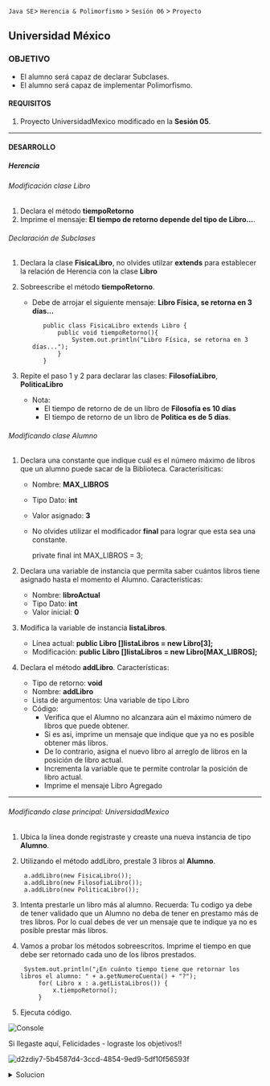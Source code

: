 
`Java SE`> `Herencia & Polimorfismo` > `Sesión 06` > `Proyecto`

## Universidad México

### OBJETIVO

- El alumno será capaz  de declarar Subclases.
- El alumno será capaz de implementar Polimorfismo.

#### REQUISITOS

1. Proyecto UniversidadMexico modificado en la <b>Sesión 05</b>.

<hr>

#### DESARROLLO

##### Herencia

###### Modificación clase Libro

1. Declara el método <b>tiempoRetorno</b>
2. Imprime el mensaje: <b>El tiempo de retorno depende del tipo de Libro...</b>.

###### Declaración de Subclases

1. Declara la clase <b>FisicaLibro</b>, no olvides utilzar <b>extends</b> para establecer la relación de Herencia con la clase <b>Libro</b>

2. Sobreescribe el método <b>tiempoRetorno</b>. 
   - Debe de arrojar el siguiente mensaje: <b>Libro Física, se retorna en 3 días...</b>

			public class FisicaLibro extends Libro {
				public void tiempoRetorno(){
					System.out.println("Libro Física, se retorna en 3 días...");
				}
			}

3. Repite el paso 1 y 2 para declarar las clases:  <b>FilosofíaLibro</b>,  <b>PoliticaLibro</b>
   
   - Nota: 
     - El tiempo de retorno de de un libro de <b>Filosofía es 10 días</b>
     - El tiempo de retorno de un libro de <b>Politica es de 5 días</b>.
	
###### Modificando clase Alumno

1. Declara una constante que indique cuál es el número máximo de libros que un alumno puede sacar de la Biblioteca. Caracterísiticas:

   - Nombre: <b>MAX_LIBROS</b>
   - Tipo Dato: <b>int</b>
   - Valor asignado: <b>3</b>
   - No olvides utilizar el modificador <b>final</b> para lograr que esta sea una constante.
   
   	 	private final int MAX_LIBROS = 3;
   
2. Declara una variable de instancia que permita saber cuántos libros tiene asignado hasta el momento el Alumno. Características:

   - Nombre: <b>libroActual</b>
   - Tipo Dato: <b>int</b>
   - Valor inicial: <b>0</b>
  
3. Modifica la variable de instancia <b>listaLibros</b>.  

   - Línea actual: <b>public Libro []listaLibros = new Libro[3];</b>
   - Modificación: <b>public Libro []listaLibros = new Libro[MAX_LIBROS];</b>
   
4. Declara el método <b>addLibro</b>. Características: 

   - Tipo de retorno: <b>void</b>
   - Nombre: <b>addLibro</b>
   - Lista de argumentos: Una variable de tipo Libro
   - Código: 
      - Verifica que el Alumno no alcanzara aún el máximo número de libros que puede obtener.
      - Si es asi, imprime un mensaje que indique que ya no es posible obtener más libros.
      - De lo contrario, asigna el nuevo libro al arreglo de libros en la posición de libro actual.
      - Incrementa la variable que te permite controlar la posición de libro actual.
      - Imprime el mensaje Libro Agregado
   
<hr>

###### Modificando clase principal: UniversidadMexico

1. Ubica la línea donde registraste y creaste una nueva instancia de tipo <b>Alumno</b>.
   
2. Utilizando el método addLibro, prestale 3 libros al <b>Alumno</b>.

		a.addLibro(new FisicaLibro());
		a.addLibro(new FilosofiaLibro());
		a.addLibro(new PoliticaLibro());
		
3. Intenta prestarle un libro más al alumno. 
   Recuerda: Tu codigo ya debe de tener validado que un Alumno no deba de tener en prestamo más de tres libros. Por lo cual debes de ver un mensaje que te indique ya no es posible prestar más libros.
   
4. Vamos a probar los métodos sobreescritos. Imprime el tiempo en que debe ser retornado cada uno de los libros prestados.

		System.out.println("¿En cuánto tiempo tiene que retornar los libros el alumno: " + a.getNumeroCuenta() + "?");
			for( Libro x : a.getListaLibros()) {
				x.tiempoRetorno();
			}
		
5. Ejecuta código.

![Console](https://user-images.githubusercontent.com/56565204/67881593-5ff86280-fb06-11e9-84ae-319e67b8146c.png)

Si llegaste aquí, Felicidades - lograste los objetivos!!

![d2zdiy7-5b4587d4-3ccd-4854-9ed9-5df10f56593f](https://user-images.githubusercontent.com/56565204/67228451-e625f200-f3fe-11e9-99ce-ad733b945ebd.png)

<details>
	<summary>Solucion</summary>
	<p> 1. Declaración de método tiempoRetorno en clase <b>Libro</b>.
	<p> 2. Declaración de Subclases, <b>FisicaLibro</b>, <b>FilosofíaLibro</b>, <b>PoliticaLibro</b> </p>
	<p> 3. Sobreescribe el método <b>tiempoRetorno<b> en las clases declaradas en el punto anterior.</p>
	<p> 4. Modificación de la clase <b>Alumno</b> agregando el código necesario poder prestar libros.</p>
	<p> 5. Modificación de la clase <b>UniversidadMexico</b>, agrega el código necesario para probar las modificaciones realizadas en los puntos anteriores.</p>
	<p> 5. Ejecuta el proyecto</p>
</details> 
